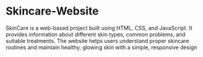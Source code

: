 # Skincare-Website
SkinCare is a web-based project built using HTML, CSS, and JavaScript. It provides information about different skin types, common problems, and suitable treatments. The website helps users understand proper skincare routines and maintain healthy, glowing skin with a simple, responsive design
